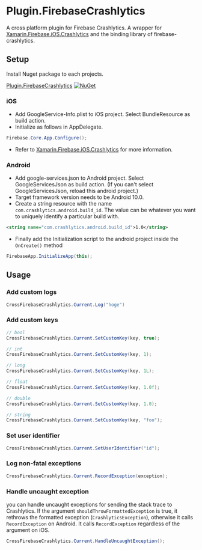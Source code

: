 # Plugin.FirebaseCrashlytics

A cross platform plugin for Firebase Crashlytics. 
A wrapper for [Xamarin.Firebase.iOS.Crashlytics](https://www.nuget.org/packages/Xamarin.Firebase.iOS.Crashlytics/) 
and the binding library of firebase-crashlytics.

## Setup
Install Nuget package to each projects.

[Plugin.FirebaseCrashlytics](https://www.nuget.org/packages/Plugin.FirebaseCrashlytics/) [![NuGet](https://img.shields.io/nuget/vpre/Plugin.FirebaseCrashlytics.svg?label=NuGet)](https://www.nuget.org/packages/Plugin.FirebaseCrashlytics/)

### iOS
* Add GoogleService-Info.plist to iOS project. Select BundleResource as build action.
* Initialize as follows in AppDelegate. 
```C#
Firebase.Core.App.Configure();
```
* Refer to [Xamarin.Firebase.iOS.Crashlytics](https://github.com/xamarin/GoogleApisForiOSComponents/tree/master/source/Firebase/Crashlytics) for more information.

### Android
* Add google-services.json to Android project. Select GoogleServicesJson as build action. (If you can't select GoogleServicesJson, reload this android project.)
* Target framework version needs to be Android 10.0.
* Create a string resource with the name `com.crashlytics.android.build_id`. 
The value can be whatever you want to uniquely identify a particular build with.
```xml
<string name="com.crashlytics.android.build_id">1.0</string>
```
* Finally add the Initialization script to the android project inside the `OnCreate()` method
```C#
FirebaseApp.InitializeApp(this);
```

## Usage

### Add custom logs
```C#
CrossFirebaseCrashlytics.Current.Log("hoge")
```

### Add custom keys
```C#
// bool
CrossFirebaseCrashlytics.Current.SetCustomKey(key, true);

// int
CrossFirebaseCrashlytics.Current.SetCustomKey(key, 1);

// long
CrossFirebaseCrashlytics.Current.SetCustomKey(key, 1L);

// float
CrossFirebaseCrashlytics.Current.SetCustomKey(key, 1.0f);

// double
CrossFirebaseCrashlytics.Current.SetCustomKey(key, 1.0);

// string
CrossFirebaseCrashlytics.Current.SetCustomKey(key, "foo");
```

### Set user identifier
```C#
CrossFirebaseCrashlytics.Current.SetUserIdentifier("id");
```

### Log non-fatal exceptions
```C#
CrossFirebaseCrashlytics.Current.RecordException(exception);
```

### Handle uncaught exception
you can handle uncaught exceptions for sending the stack trace to Crashlytics. If the argument `shouldThrowFormattedException` is true, it rethrows the formatted exception (`CrashlyticsException`), otherwise it calls `RecordException` on Android. It calls `RecordException` regardless of the argument on iOS.

```C#
CrossFirebaseCrashlytics.Current.HandleUncaughtException();
```
